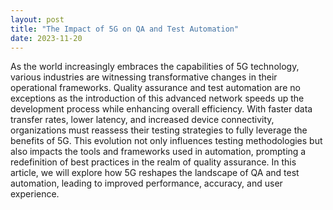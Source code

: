 ```yaml
---
layout: post
title: "The Impact of 5G on QA and Test Automation"
date: 2023-11-20
---
```


As the world increasingly embraces the capabilities of 5G technology, various industries are witnessing transformative changes in their operational frameworks. Quality assurance and test automation are no exceptions as the introduction of this advanced network speeds up the development process while enhancing overall efficiency. With faster data transfer rates, lower latency, and increased device connectivity, organizations must reassess their testing strategies to fully leverage the benefits of 5G. This evolution not only influences testing methodologies but also impacts the tools and frameworks used in automation, prompting a redefinition of best practices in the realm of quality assurance. In this article, we will explore how 5G reshapes the landscape of QA and test automation, leading to improved performance, accuracy, and user experience.
